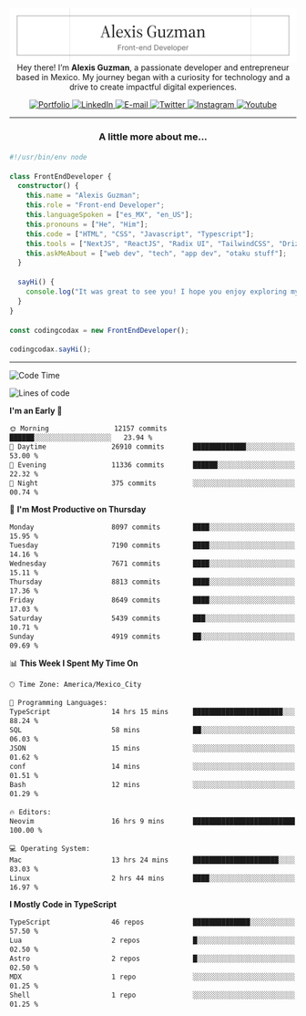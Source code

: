 <img align='right' src="./Banner.png" width="" />
<p align='center'>Hey there! I’m <strong>Alexis Guzman</strong>, a passionate developer and entrepreneur based in Mexico. My journey began with a curiosity for technology and a drive to create impactful digital experiences.</p>

<div align='center'>
  <a href='https://www.codingcodax.dev' target='_blank'>
    <img alt='Portfolio' src='https://img.shields.io/badge/Portfolio-black?logo=vercel&style=flat-square'>
  </a>
  <a href='https://linkedin.com/in/codingcodax' target='_blank'>
    <img alt='LinkedIn' src='https://img.shields.io/badge/LinkedIn-black?logo=LinkedIn&style=flat-square'>
  </a>
  <a href='mailto:hello@codingcodax.com' target='_blank'>
    <img alt='E-mail' src='https://img.shields.io/badge/Email-black?logo=Gmail&style=flat-square'>
  </a>
  <a href='https://x.com/codingcodax' target='_blank'>
    <img alt='Twitter' src='https://img.shields.io/badge/X-black?logo=X&style=flat-square'>
  </a>
  <a href='https://www.instagram.com/codingcodax' target='_blank'>
    <img alt='Instagram' src='https://img.shields.io/badge/Instagram-black?logo=Instagram&style=flat-square'>
  </a>
  <a href='https://www.youtube.com/@codingcodax' target='_blank'>
    <img alt='Youtube' src='https://img.shields.io/badge/YouTube-black?logo=Youtube&style=flat-square'>
  </a>
</div>


---

<h3 align='center'>A little more about me...</h3>

```typescript
#!/usr/bin/env node

class FrontEndDeveloper {
  constructor() {
    this.name = "Alexis Guzman";
    this.role = "Front-end Developer";
    this.languageSpoken = ["es_MX", "en_US"];
    this.pronouns = ["He", "Him"];
    this.code = ["HTML", "CSS", "Javascript", "Typescript"];
    this.tools = ["NextJS", "ReactJS", "Radix UI", "TailwindCSS", "Drizzle", "tRPC"];
    this.askMeAbout = ["web dev", "tech", "app dev", "otaku stuff"];
  }

  sayHi() {
    console.log("It was great to see you! I hope you enjoy exploring my work.");
  }
}

const codingcodax = new FrontEndDeveloper();

codingcodax.sayHi();
```

---

<!--START_SECTION:waka-->
![Code Time](http://img.shields.io/badge/Code%20Time-3%2C884%20hrs-blue)

![Lines of code](https://img.shields.io/badge/From%20Hello%20World%20I%27ve%20Written-9.9%20million%20lines%20of%20code-blue)

**I'm an Early 🐤** 

```text
🌞 Morning                12157 commits       ██████░░░░░░░░░░░░░░░░░░░   23.94 % 
🌆 Daytime                26910 commits       █████████████░░░░░░░░░░░░   53.00 % 
🌃 Evening                11336 commits       ██████░░░░░░░░░░░░░░░░░░░   22.32 % 
🌙 Night                  375 commits         ░░░░░░░░░░░░░░░░░░░░░░░░░   00.74 % 
```
📅 **I'm Most Productive on Thursday** 

```text
Monday                   8097 commits        ████░░░░░░░░░░░░░░░░░░░░░   15.95 % 
Tuesday                  7190 commits        ████░░░░░░░░░░░░░░░░░░░░░   14.16 % 
Wednesday                7671 commits        ████░░░░░░░░░░░░░░░░░░░░░   15.11 % 
Thursday                 8813 commits        ████░░░░░░░░░░░░░░░░░░░░░   17.36 % 
Friday                   8649 commits        ████░░░░░░░░░░░░░░░░░░░░░   17.03 % 
Saturday                 5439 commits        ███░░░░░░░░░░░░░░░░░░░░░░   10.71 % 
Sunday                   4919 commits        ██░░░░░░░░░░░░░░░░░░░░░░░   09.69 % 
```


📊 **This Week I Spent My Time On** 

```text
🕑︎ Time Zone: America/Mexico_City

💬 Programming Languages: 
TypeScript               14 hrs 15 mins      ██████████████████████░░░   88.24 % 
SQL                      58 mins             ██░░░░░░░░░░░░░░░░░░░░░░░   06.03 % 
JSON                     15 mins             ░░░░░░░░░░░░░░░░░░░░░░░░░   01.62 % 
conf                     14 mins             ░░░░░░░░░░░░░░░░░░░░░░░░░   01.51 % 
Bash                     12 mins             ░░░░░░░░░░░░░░░░░░░░░░░░░   01.29 % 

🔥 Editors: 
Neovim                   16 hrs 9 mins       █████████████████████████   100.00 % 

💻 Operating System: 
Mac                      13 hrs 24 mins      █████████████████████░░░░   83.03 % 
Linux                    2 hrs 44 mins       ████░░░░░░░░░░░░░░░░░░░░░   16.97 % 
```

**I Mostly Code in TypeScript** 

```text
TypeScript               46 repos            ██████████████░░░░░░░░░░░   57.50 % 
Lua                      2 repos             █░░░░░░░░░░░░░░░░░░░░░░░░   02.50 % 
Astro                    2 repos             █░░░░░░░░░░░░░░░░░░░░░░░░   02.50 % 
MDX                      1 repo              ░░░░░░░░░░░░░░░░░░░░░░░░░   01.25 % 
Shell                    1 repo              ░░░░░░░░░░░░░░░░░░░░░░░░░   01.25 % 
```




<!--END_SECTION:waka-->
